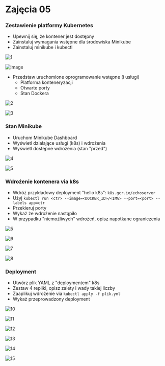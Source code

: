 # Zajęcia 05

### Zestawienie platformy Kubernetes

* Upewnij się, że kontener jest dostępny
* Zainstaluj wymagania wstępne dla środowiska Minikube
* Zainstaluj minikube i kubectl

![1](https://user-images.githubusercontent.com/80592460/149655799-0073357e-bb3b-42b4-b4c2-d726e244a897.png)

![image](https://user-images.githubusercontent.com/80592460/149657989-102ea68f-f065-4d57-a411-19102567c127.png)

* Przedstaw uruchomione oprogramowanie wstępne (i usługi)
  * Platforma konteneryzacji
  * Otwarte porty
  * Stan Dockera

![2](https://user-images.githubusercontent.com/80592460/149657221-9d1a9f8c-89cb-467f-91ed-b0a7cc4fae5d.png)

![3](https://user-images.githubusercontent.com/80592460/149657225-1dbbbc1a-999b-4eae-8176-b0f3a454b894.PNG)

### Stan Minikube
* Uruchom Minikube Dashboard
* Wyświetl działające usługi (k8s) i wdrożenia
* Wyświetl dostępne wdrożenia (stan "przed")

![4](https://user-images.githubusercontent.com/80592460/149658980-4e997cf3-db58-498c-909d-4567eac397d0.png)

![5](https://user-images.githubusercontent.com/80592460/149658981-1fc6468b-0354-4876-96da-060c82fd6c6d.png)

### Wdrożenie kontenera via k8s
* Wdróż przykładowy deployment "hello k8s": ```k8s.gcr.io/echoserver```
* Użyj ```kubectl run <ctr> --image=<DOCKER_ID>/<IMG> --port=<port> --labels app=ctr```
* Przekieruj porty
* Wykaż że wdrożenie nastąpiło
* W przypadku "niemożliwych" wdrożeń, opisz napotkane ograniczenia

![5](https://user-images.githubusercontent.com/80592460/149658864-a6cab0d3-ab38-4f12-bd86-db4be87b086e.png)

![6](https://user-images.githubusercontent.com/80592460/149658870-c5029c3c-7826-4ab4-b1c0-f93a51fbd409.PNG)

![7](https://user-images.githubusercontent.com/80592460/149658873-e4ab8076-db9a-43c8-a1cf-7b1265d3898a.PNG)

![8](https://user-images.githubusercontent.com/80592460/149658875-b48b0385-bf9d-49e7-93e3-80eabe37a11d.PNG)

### Deployment
* Utwórz plik YAML z "deploymentem" k8s
* Zestaw 4 repliki, opisz zalety i wady takiej liczby
* Zaaplikuj wdrożenie via ```kubectl apply -f plik.yml```
* Wykaż przeprowadzony deployment

![10](https://user-images.githubusercontent.com/80592460/149663507-64493c93-8840-4479-b5df-da1fe7f90251.png)

![11](https://user-images.githubusercontent.com/80592460/149663500-ce1778fd-faa5-4402-8da0-b35f64eeb12b.PNG)

![12](https://user-images.githubusercontent.com/80592460/149663553-caaa73c7-4499-4b81-a6eb-b53786b3fb0c.PNG)

![13](https://user-images.githubusercontent.com/80592460/149663549-d54532e3-7ab8-41bd-9b52-1044d4c23db9.PNG)

![14](https://user-images.githubusercontent.com/80592460/149663610-9bcd881f-9a8e-4fa0-91f0-b5160fdc57f5.PNG)

![15](https://user-images.githubusercontent.com/80592460/149663634-07dc42f6-e183-49c3-bc61-5573bd7ade5c.PNG)

